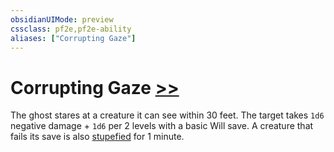 ```yaml
---
obsidianUIMode: preview
cssclass: pf2e,pf2e-ability
aliases: ["Corrupting Gaze"]
---
```

# Corrupting Gaze [>>](rules/core-rulebook/chapter-9-playing-the-game.md#Actions "Two-Action")

The ghost stares at a creature it can see within 30 feet. The target takes `1d6` negative damage + `1d6` per 2 levels with a basic Will save. A creature that fails its save is also [stupefied](rules/conditions.md#Stupefied) for 1 minute.